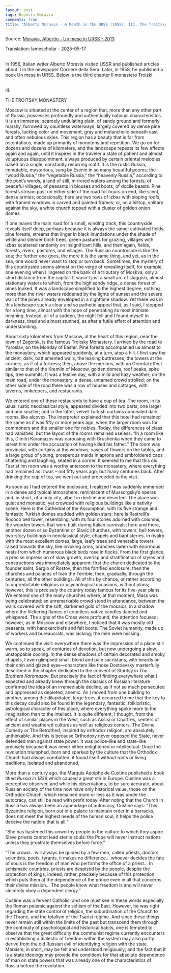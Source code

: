 ```yaml
---
layout: post
tags: Reposts Moravia
comments: true
title: "Alberto Moravia - A Month in the URSS (1958): III. The Troitsky Monastery"
---
```


Source: [Moravia, Albertio - Un mese in URSS - 2013](https://disk.yandex.ru/i/Pic8Vs8b1QEdJQ)

Translation: lamescholar - 2025-05-17
<br><br>

In 1956, Italian writer Alberto Moravia visited USSR and published articles about it in the newspaper Corriere della Sera. Later, in 1958, he published a book Un mese in URSS. Below is the third chapter Il monastero Troizki.
<br><br>

III.

THE TROITSKY MONASTERY
<br>

Moscow is situated at the center of a region that, more than any other part of Russia, possesses profoundly and authentically national characteristics. It is an immense, scarcely undulating plain, of sandy ground and formerly marshy, furrowed by countless waterways, largely covered by dense pine forests, lacking color and movement, gray and melancholic beneath vast and often nebulous skies. This region has a beauty that is far from ostentatious, made up primarily of monotony and repetition. We go on for dozens and dozens of kilometers, and the landscape repeats its few effects again and again, until it inspires in the traveler a state of patient and almost voluptuous disappointment, always produced by certain oriental melodies based on a single, constantly recurring motif. It is the rustic Russia, immutable, mysterious, sung by Esenin in so many beautiful poems; the “wood Russia,” the “vegetable Russia,” the “heavenly Russia,” according to the poet’s words, a land of still, mirrored waters among the forests, of peaceful villages, of peasants in blouses and boots, of docile beasts. Pine forests stream past on either side of the road for hours on end, like silent, dense armies; occasionally, here are two rows of izbas with sloping roofs, with framed windows in carved and painted frames; or, on a hilltop, solitary against the sky, a white church topped with a cluster of golden onion domes.

If one leaves the main road for a small, winding track, this countryside reveals itself deep, perhaps because it is always the same: cultivated fields, pine forests, streams that linger in black inundations under the shade of white and slender birch trees, green pastures for grazing, villages with izbas scattered randomly on insignificant hills, and then again, fields, forests, rivers, pastures, and villages. The Russian countryside is like the sea; the further one goes, the more it is the same thing, and yet, as in the sea, one would never want to stop or turn back. Sometimes, the mystery of this countryside seems almost on the verge of revealing itself, for example, one evening when I lingered on the bank of a tributary of Moskva, only a short distance from the capital. It wasn't just a small arc of sluggish, almost stationary waters to which, from the high sandy ridge, a dense forest of pines looked. It was a landscape simplified to the highest degree, nothing more than the river waters reddened by the lights of sunset and the severe wall of the pines already enveloped in a nighttime shadow. Yet there was in this landscape such a clear and so pathetic appeal that, as I said, I stopped for a long time, almost with the hope of penetrating its most intimate meaning. Instead, all of a sudden, the night fell and I found myself in darkness, tired and almost stunned, as after a futile effort of attention and understanding.

About sixty kilometers from Moscow, at the heart of this region, near the town of Zagorsk, is the famous Troitsky Monastery. I arrived by the road to Yaroslav, on the Monday of Easter. Pine forests accompanied us almost to the monastery, which appeared suddenly, at a turn, atop a hill. I first saw the ancient, dark, battlemented walls, the leaning buttresses, the towers at the corners, as if of a fortress; then, above the merlons, with an Oriental effect similar to that of the Kremlin of Moscow, golden domes, roof peaks, spire tips, tree summits. It was a festive day, with a mild and hazy weather; on the main road, under the monastery, a dense, untamed crowd strolled; on the other side of the road there was a row of houses and cottages, with taverns, innkeepers, and restaurants.

We entered one of these restaurants to have a cup of tea. The room, in its usual rustic neoclassical style, appeared divided into two parts, one larger and one smaller; and in the latter, velvet Turkish curtains concealed dark rooms, like alcoves. The interpreter explained that this hotel had remained the same as it was fifty or more years ago, when the larger room was for commoners and the smaller one for nobles. Today, the differences of class had vanished, but the layout of the rooms remained useless. “In a room like this, Dimitri Karamazov was carousing with Grushenka when they came to arrest him under the accusation of having killed his father.” The room was provincial, with curtains at the windows, vases of flowers on the tables, and a large group of young, prosperous maids in aprons and embroidered caps chattering and laughing, seated in a corner. It seemed to me that this old Tsarist inn room was a worthy anteroom to the monastery, where everything had remained as it was – not fifty years ago, but many centuries back. After drinking the cup of tea, we went out and proceeded to the visit.

As soon as I had entered the enclosure, I realized I was suddenly immersed in a dense and typical atmosphere, reminiscent of Mussorgsky’s operas and, in short, of a holy city, albeit in decline and deserted. The place was quiet and monastic, yet crowded with religious buildings like a nativity scene. Here is the Cathedral of the Assumption, with its five strange and fantastic Turkish domes studded with golden stars; here is Rastrelli’s Rococo bell tower, resembling, with its four stories adorned with columns, the wooden towers that were built during Italian carnivals; here and there, another dozen or so Byzantine or Slavic churches, with towers, bell towers, two-story buildings in neoclassical style, chapels and baptisteries. In rivalry with the most excellent domes, large, leafy trees and venerable towers raised towards the sky, like invoking arms, branches laden with enormous nests from which numerous black birds rose in flocks. From the first glance, a precise impression of slow growth, overlap and stratification of styles and constructions was immediately apparent: first the church dedicated to the founder saint, Sergio of Rostov, then the fortified enclosure, then the churches and palaces of Ivan the Terrible, then, gradually, through the centuries, all the other buildings. All of this by chance, or rather according to unpredictable religious or psychological occasions, without plans; however, this is precisely the country today famous for its five-year plans. We entered one of the many churches where, at that moment, Mass was being celebrated: an unremarkable crowd stood in attendance, between the walls covered with the soft, darkened gold of the mosaics, in a shadow where the flickering flames of countless votive candles danced and whispered. The signs of the Cross were profound, the attention focused; however, as in Moscow and elsewhere, I noticed that it was mostly old peasants, with handkerchiefs and felt boots. The Soviet humanity, made up of workers and bureaucrats, was lacking; the men were missing.

We continued the visit: everywhere there was the impression of a place still warm, so to speak, of centuries of devotion, but now undergoing a slow, unstoppable cooling. In the dense shadows of certain decorated and smoky chapels, I even glimpsed small, blond and pale sacristans, with beards on their chin and glazed eyes—characters like those Dostoevsky masterfully described in the chapter dedicated to the convent of Staritsy in *The Brothers Karamazov*. But precisely the fact of finding everywhere what I expected and already knew through the classics of Russian literature confirmed the idea of an irremediable decline, as if not so much persecuted and oppressed as depleted, anemic. As I moved from one building to another, among the dilapidated, large trees, it occurred to me that the key to this decay could also be found in the legendary, fantastic, folkloristic, astrological character of this place, where everything spoke more to the imagination than to the intellect. It is quite different, I thought, from the effect of similar places in the West, such as Assisi or Chartres, centers of ancient and weathered cultures as well as religious centers. The Divine Comedy or The Betrothed, inspired by orthodox religion, are absolutely unthinkable. And this is because Orthodoxy never opposed the State, never defended man against state power. It was police-like and state-like precisely because it was never either enlightened or intellectual. Once the revolution triumphed, born and sparked by the culture that the Orthodox Church had always combatted, it found itself without roots or living traditions, isolated and abandoned.

More than a century ago, the Marquis Adolphe de Custine published a book titled *Russia in 1839* which caused a great stir in Europe. Custine was a perceptive observer, and while his observations, to be sure accurate, about Russian society of the time now have only historical value, those on the Orthodox Church, which remained more or less as it was under the autocracy, can still be read with profit today. After noting that the Church in Russia has always been an appendage of autocracy, Custine says: “This Byzantine religion, born out of a palace to maintain order in a barracks, does not meet the highest needs of the human soul; it helps the police deceive the nation: that is all.”

“She has hastened this unworthy people to the culture to which they aspire. Slave priests cannot lead sterile souls: the Pope will never instruct nations unless they prostrate themselves before force.”

“The crowd… will always be guided by a few men, called priests, doctors, scientists, poets, tyrants, it makes no difference… whoever decides the fate of souls is the freedom of man who performs the office of a priest… In schismatic countries, priests are despised by the people, despite the protection of kings, indeed, rather, precisely because of this protection which puts them at the dependence of the prince even in all that concerns their divine mission… The people know what freedom is and will never sincerely obey a dependent clergy.”

Custine was a fervent Catholic, and one must see in these words especially the Roman polemic against the schism of the East. However, he was right regarding the state control of religion, the subordination of the Church to the Throne, and the totalism of the Tsarist regime. And since these things never remain still within the limits of the past but transcend them through the continuity of psychological and historical habits, one is tempted to observe that the great difficulty the communist regime currently encounters in establishing a dialectic of freedom within the system may also partly derive from the old Russian evil of identifying religion with the state. Marxism, in short, may be felt and understood religiously; and the fact that it is a state ideology may provide the conditions for that absolute dependence of man on state powers that was already one of the characteristics of Russia before the revolution.